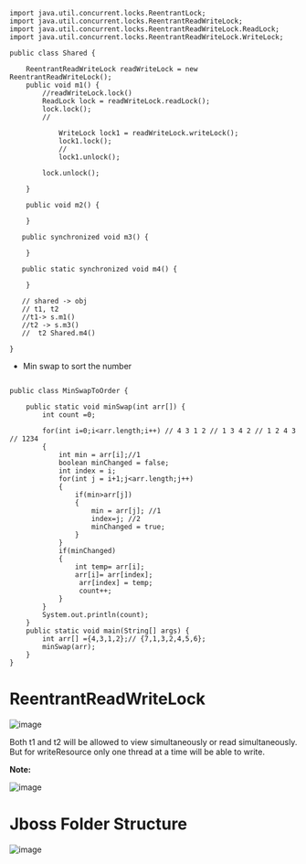 ```
import java.util.concurrent.locks.ReentrantLock;
import java.util.concurrent.locks.ReentrantReadWriteLock;
import java.util.concurrent.locks.ReentrantReadWriteLock.ReadLock;
import java.util.concurrent.locks.ReentrantReadWriteLock.WriteLock;

public class Shared {
	
	ReentrantReadWriteLock readWriteLock = new ReentrantReadWriteLock();
	public void m1() {
		//readWriteLock.lock()
		ReadLock lock = readWriteLock.readLock();
		lock.lock();
		//
		
			WriteLock lock1 = readWriteLock.writeLock();
			lock1.lock();
		    //
			lock1.unlock();
			
		lock.unlock();
		
	}
	
	public void m2() {
		
	}
	
   public synchronized void m3() {
		
	}
   
   public static synchronized void m4() {
		
  	}
   
   // shared -> obj
   // t1, t2
   //t1-> s.m1()
   //t2 -> s.m3()
   //  t2 Shared.m4()

}

```

- Min swap to sort the number
```

public class MinSwapToOrder {
	
	public static void minSwap(int arr[]) {
		int count =0;
		
		for(int i=0;i<arr.length;i++) // 4 3 1 2 // 1 3 4 2 // 1 2 4 3 // 1234
		{
			int min = arr[i];//1
			boolean minChanged = false;
			int index = i;
			for(int j = i+1;j<arr.length;j++)
			{
				if(min>arr[j])
				{
					min = arr[j]; //1
					index=j; //2
					minChanged = true;
				}
			}
			if(minChanged)
			{
				int temp= arr[i];
				arr[i]= arr[index];
				 arr[index] = temp;
				 count++;
			}
		}
		System.out.println(count);		
	}
	public static void main(String[] args) {
		int arr[] ={4,3,1,2};// {7,1,3,2,4,5,6};
		minSwap(arr);
	}
}

```


# ReentrantReadWriteLock 

![image](https://user-images.githubusercontent.com/29571875/133921612-d4c5a078-36d2-47ea-b644-fefc3dd037e3.png)


Both t1 and t2 will be allowed to view simultaneously or read simultaneously. But for writeResource only one thread at a time will be able to write.

**Note:**

![image](https://user-images.githubusercontent.com/29571875/133921674-da31a0fb-8608-485b-aa84-ba8e3a1d088d.png)


# Jboss Folder Structure
![image](https://user-images.githubusercontent.com/29571875/133925282-e29a3ee1-d7de-4ed7-a32d-9c55b60fb670.png)
